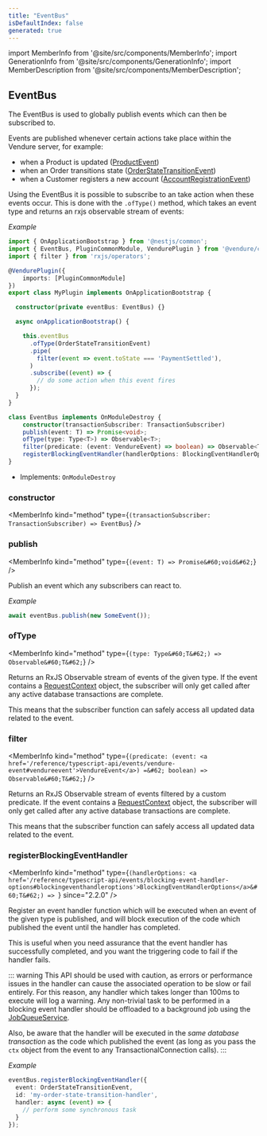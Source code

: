```yaml
---
title: "EventBus"
isDefaultIndex: false
generated: true
---
```

<!-- This file was generated from the Vendure source. Do not modify. Instead, re-run the "docs:build" script -->
import MemberInfo from '@site/src/components/MemberInfo';
import GenerationInfo from '@site/src/components/GenerationInfo';
import MemberDescription from '@site/src/components/MemberDescription';


## EventBus

<GenerationInfo sourceFile="packages/core/src/event-bus/event-bus.ts" sourceLine="97" packageName="@vendure/core" />

The EventBus is used to globally publish events which can then be subscribed to.

Events are published whenever certain actions take place within the Vendure server, for example:

* when a Product is updated (<a href='/reference/typescript-api/events/event-types#productevent'>ProductEvent</a>)
* when an Order transitions state (<a href='/reference/typescript-api/events/event-types#orderstatetransitionevent'>OrderStateTransitionEvent</a>)
* when a Customer registers a new account (<a href='/reference/typescript-api/events/event-types#accountregistrationevent'>AccountRegistrationEvent</a>)

Using the EventBus it is possible to subscribe to an take action when these events occur.
This is done with the `.ofType()` method, which takes an event type and returns an rxjs observable
stream of events:

*Example*

```ts
import { OnApplicationBootstrap } from '@nestjs/common';
import { EventBus, PluginCommonModule, VendurePlugin } from '@vendure/core';
import { filter } from 'rxjs/operators';

@VendurePlugin({
    imports: [PluginCommonModule]
})
export class MyPlugin implements OnApplicationBootstrap {

  constructor(private eventBus: EventBus) {}

  async onApplicationBootstrap() {

    this.eventBus
      .ofType(OrderStateTransitionEvent)
      .pipe(
        filter(event => event.toState === 'PaymentSettled'),
      )
      .subscribe((event) => {
        // do some action when this event fires
      });
  }
}
```

```ts title="Signature"
class EventBus implements OnModuleDestroy {
    constructor(transactionSubscriber: TransactionSubscriber)
    publish(event: T) => Promise<void>;
    ofType(type: Type<T>) => Observable<T>;
    filter(predicate: (event: VendureEvent) => boolean) => Observable<T>;
    registerBlockingEventHandler(handlerOptions: BlockingEventHandlerOptions<T>) => ;
}
```
* Implements: <code>OnModuleDestroy</code>



<div className="members-wrapper">

### constructor

<MemberInfo kind="method" type={`(transactionSubscriber: TransactionSubscriber) => EventBus`}   />


### publish

<MemberInfo kind="method" type={`(event: T) => Promise&#60;void&#62;`}   />

Publish an event which any subscribers can react to.

*Example*

```ts
await eventBus.publish(new SomeEvent());
```
### ofType

<MemberInfo kind="method" type={`(type: Type&#60;T&#62;) => Observable&#60;T&#62;`}   />

Returns an RxJS Observable stream of events of the given type.
If the event contains a <a href='/reference/typescript-api/request/request-context#requestcontext'>RequestContext</a> object, the subscriber
will only get called after any active database transactions are complete.

This means that the subscriber function can safely access all updated
data related to the event.
### filter

<MemberInfo kind="method" type={`(predicate: (event: <a href='/reference/typescript-api/events/vendure-event#vendureevent'>VendureEvent</a>) =&#62; boolean) => Observable&#60;T&#62;`}   />

Returns an RxJS Observable stream of events filtered by a custom predicate.
If the event contains a <a href='/reference/typescript-api/request/request-context#requestcontext'>RequestContext</a> object, the subscriber
will only get called after any active database transactions are complete.

This means that the subscriber function can safely access all updated
data related to the event.
### registerBlockingEventHandler

<MemberInfo kind="method" type={`(handlerOptions: <a href='/reference/typescript-api/events/blocking-event-handler-options#blockingeventhandleroptions'>BlockingEventHandlerOptions</a>&#60;T&#62;) => `}  since="2.2.0"  />

Register an event handler function which will be executed when an event of the given type is published,
and will block execution of the code which published the event until the handler has completed.

This is useful when you need assurance that the event handler has successfully completed, and you want
the triggering code to fail if the handler fails.

::: warning
This API should be used with caution, as errors or performance issues in the handler can cause the
associated operation to be slow or fail entirely. For this reason, any handler which takes longer than
100ms to execute will log a warning. Any non-trivial task to be performed in a blocking event handler
should be offloaded to a background job using the <a href='/reference/typescript-api/job-queue/job-queue-service#jobqueueservice'>JobQueueService</a>.

Also, be aware that the handler will be executed in the _same database transaction_ as the code which published
the event (as long as you pass the `ctx` object from the event to any TransactionalConnection calls).
:::

*Example*

```ts
eventBus.registerBlockingEventHandler({
  event: OrderStateTransitionEvent,
  id: 'my-order-state-transition-handler',
  handler: async (event) => {
    // perform some synchronous task
  }
});
```


</div>
